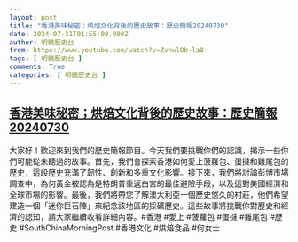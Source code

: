 ```yaml
---
layout: post
title: "香港美味秘密；烘焙文化背後的歷史故事：歷史簡報20240730"
date: 2024-07-31T01:55:09.000Z
author: 明鏡歷史台
from: https://www.youtube.com/watch?v=ZvhwlOb-la8
tags: [ 明鏡歷史台 ]
comments: True
categories: [ 明鏡歷史台 ]
---
```

<!--1722390909000-->
[香港美味秘密；烘焙文化背後的歷史故事：歷史簡報20240730](https://www.youtube.com/watch?v=ZvhwlOb-la8)
------

<div>
大家好！歡迎來到我們的歷史簡報節目。今天我們要挑戰你們的認識，揭示一些你們可能從未聽過的故事。首先，我們會探索香港如何愛上菠蘿包、蛋撻和雞尾包的歷史，這段歷史充滿了韌性、創新和多重文化影響。接下來，我們將討論彭博市場調查中，為何黃金被認為是特朗普重返白宮的最佳避險手段，以及這對美國經濟和全球市場的影響。最後，我們將帶您了解澳大利亞一個歷史悠久的村莊，他們希望建造一個「迷你巨石陣」來紀念該地區的採礦歷史。這些故事將挑戰你對歷史和經濟的認知，請大家繼續收看詳細內容。#香港 #愛上 #菠蘿包 #蛋撻 #雞尾包 #歷史 #SouthChinaMorningPost #香港文化 #烘焙食品 #何女士
</div>

